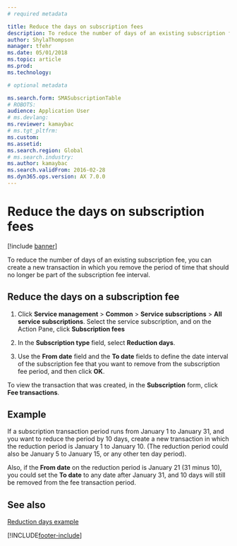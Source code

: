 ```yaml
---
# required metadata

title: Reduce the days on subscription fees  
description: To reduce the number of days of an existing subscription fee, you can create a new transaction in which you remove the period of time that should no longer be part of the subscription fee interval.
author: ShylaThompson
manager: tfehr
ms.date: 05/01/2018
ms.topic: article
ms.prod: 
ms.technology: 

# optional metadata

ms.search.form: SMASubscriptionTable
# ROBOTS: 
audience: Application User
# ms.devlang: 
ms.reviewer: kamaybac
# ms.tgt_pltfrm: 
ms.custom: 
ms.assetid: 
ms.search.region: Global
# ms.search.industry: 
ms.author: kamaybac
ms.search.validFrom: 2016-02-28
ms.dyn365.ops.version: AX 7.0.0
---
```



# Reduce the days on subscription fees 

[!include [banner](../includes/banner.md)]


To reduce the number of days of an existing subscription fee, you can create a new transaction in which you remove the period of time that should no longer be part of the subscription fee interval.

## Reduce the days on a subscription fee

1.  Click **Service management** \> **Common** \> **Service subscriptions** \> **All service subscriptions**. Select the service subscription, and on the Action Pane, click **Subscription fees**

2.  In the **Subscription type** field, select **Reduction days**.

3.  Use the **From date** field and the **To date** fields to define the date interval of the subscription fee that you want to remove from the subscription fee period, and then click **OK**.

To view the transaction that was created, in the **Subscription** form, click **Fee transactions**.

## Example

If a subscription transaction period runs from January 1 to January 31, and you want to reduce the period by 10 days, create a new transaction in which the reduction period is January 1 to January 10. (The reduction period could also be January 5 to January 15, or any other ten day period).

Also, if the **From date** on the reduction period is January 21 (31 minus 10), you could set the **To date** to any date after January 31, and 10 days will still be removed from the fee transaction period.

## See also

[Reduction days example](reduction-days-example.md)

  




[!INCLUDE[footer-include](../../includes/footer-banner.md)]